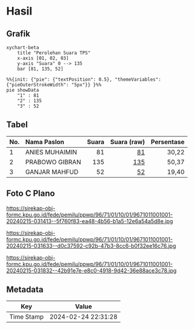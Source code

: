# Hasil

## Grafik

```mermaid
xychart-beta
    title "Perolehan Suara TPS"
    x-axis [01, 02, 03]
    y-axis "Suara" 0 --> 135
    bar [81, 135, 52]
```

```mermaid
%%{init: {"pie": {"textPosition": 0.5}, "themeVariables": {"pieOuterStrokeWidth": "5px"}} }%%
pie showData
    "1" : 81
    "2" : 135
    "3" : 52
```

## Tabel

| No. | Nama Paslon    | Suara | Suara (raw) | Persentase |
|:--- |:-------------- | -----:| -----------:| ----------:|
| 1   | ANIES MUHAIMIN | 81    | [81][p-1]   | 30,22      |
| 2   | PRABOWO GIBRAN | 135   | [135][p-2]  | 50,37      |
| 3   | GANJAR MAHFUD  | 52    | [52][p-3]   | 19,40      |


[p-1]: https://github.com/gigit-pemilu/pemilu-2024-96-papua-barat-daya/blob/main/pilpres/hitung-suara/sub/96-papua-barat-daya/sub/71-kota-sorong/sub/01-sorong/sub/1001-remu-utara/sub/001-tps/sub/paslon-1.txt
[p-2]: https://github.com/gigit-pemilu/pemilu-2024-96-papua-barat-daya/blob/main/pilpres/hitung-suara/sub/96-papua-barat-daya/sub/71-kota-sorong/sub/01-sorong/sub/1001-remu-utara/sub/001-tps/sub/paslon-2.txt
[p-3]: https://github.com/gigit-pemilu/pemilu-2024-96-papua-barat-daya/blob/main/pilpres/hitung-suara/sub/96-papua-barat-daya/sub/71-kota-sorong/sub/01-sorong/sub/1001-remu-utara/sub/001-tps/sub/paslon-3.txt

## Foto C Plano

https://sirekap-obj-formc.kpu.go.id/fede/pemilu/ppwp/96/71/01/10/01/9671011001001-20240215-031413--5f760f83-ea48-4b56-b1a5-12e6a54a5d8e.jpg

https://sirekap-obj-formc.kpu.go.id/fede/pemilu/ppwp/96/71/01/10/01/9671011001001-20240215-031633--d0c37592-c92b-47b3-8cc6-b0f32ee16c76.jpg

https://sirekap-obj-formc.kpu.go.id/fede/pemilu/ppwp/96/71/01/10/01/9671011001001-20240215-031832--42b91e7e-e8c0-4918-9d42-36e88ace3c78.jpg


## Metadata

| Key        | Value               |
| ---------- | ------------------- |
| Time Stamp | 2024-02-24 22:31:28 |



